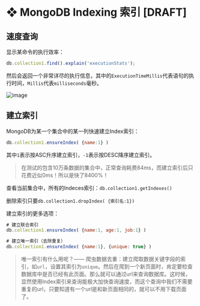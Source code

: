 # ❖ MongoDB Indexing 索引 [DRAFT]

## 速度查询

显示某命令的执行效率：
```js
db.collection1.find().explain('executionStats');
```
然后会返回一个非常详尽的执行信息，其中的`ExecutionTimeMillis`代表语句的执行时间，`Millis`代表`milliseconds`毫秒。

![image](https://user-images.githubusercontent.com/14041622/48968708-3ac5bf00-f02e-11e8-9318-e1c75190781a.png)


## 建立索引

MongoDB为某一个集合中的某一列快速建立Index索引：
```js
db.collection1.ensureIndex( {name:1} )
```
其中`1`表示按ASC升序建立索引，`-1`表示按DESC降序建立索引。

> 在测试的包含10万条数据的集合中，正常查询耗费84ms，而建立索引后只花费近似0ms！所以是快了8400%！


查看当前集合中，所有的Indeces索引：`db.collection1.getIndexes()`

删除索引只要`db.collection1.dropIndex( {索引名:1})`

建立索引的更多选项：
```js
# 建立联合索引
db.collection1.ensureIndex( {name:1, age:1, job:1} )

# 建立唯一索引（去除重复）
db.collection1.ensureIndex( {name:1}, {unique: true} )
```


> 唯一索引有什么用呢？—— 爬虫数据去重：建立爬取数据关键字段的索引，如`url`，设置其索引为`unique`。然后在爬到一个新页面时，肯定要检查数据库中是否已经有此页面。那么就可以通过url来查询数据库。这时候，显然使用Index索引来查询能极大加快查询速度，而这个查询中我们不需要重复的url，只要知道有一个url是和新页面相同的，就可以不用下载页面了。
